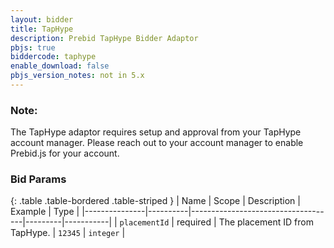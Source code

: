 ```yaml
---
layout: bidder
title: TapHype
description: Prebid TapHype Bidder Adaptor
pbjs: true
biddercode: taphype
enable_download: false
pbjs_version_notes: not in 5.x
---
```


### Note:
The TapHype adaptor requires setup and approval from your TapHype account manager. Please reach out to your account manager to enable Prebid.js for your account.

### Bid Params

{: .table .table-bordered .table-striped }
| Name          | Scope    | Description                        | Example | Type      |
|---------------|----------|------------------------------------|---------|-----------|
| `placementId` | required | The placement ID from TapHype.     | `12345` | `integer` |
